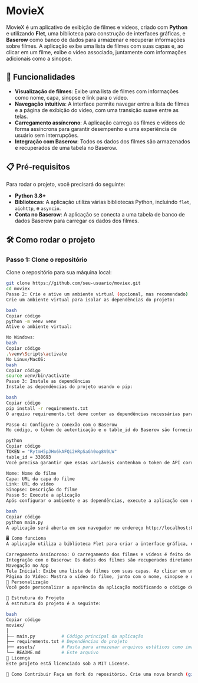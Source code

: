 # MovieX

MovieX é um aplicativo de exibição de filmes e vídeos, criado com **Python** e utilizando **Flet**, uma biblioteca para construção de interfaces gráficas, e **Baserow** como banco de dados para armazenar e recuperar informações sobre filmes. A aplicação exibe uma lista de filmes com suas capas e, ao clicar em um filme, exibe o vídeo associado, juntamente com informações adicionais como a sinopse.

## 🚀 Funcionalidades

- **Visualização de filmes**: Exibe uma lista de filmes com informações como nome, capa, sinopse e link para o vídeo.
- **Navegação intuitiva**: A interface permite navegar entre a lista de filmes e a página de exibição do vídeo, com uma transição suave entre as telas.
- **Carregamento assíncrono**: A aplicação carrega os filmes e vídeos de forma assíncrona para garantir desempenho e uma experiência de usuário sem interrupções.
- **Integração com Baserow**: Todos os dados dos filmes são armazenados e recuperados de uma tabela no Baserow.

## 📋 Pré-requisitos

Para rodar o projeto, você precisará do seguinte:

- **Python 3.8+**
- **Bibliotecas**: A aplicação utiliza várias bibliotecas Python, incluindo `flet`, `aiohttp`, e `asyncio`.
- **Conta no Baserow**: A aplicação se conecta a uma tabela de banco de dados Baserow para carregar os dados dos filmes.

## 🛠️ Como rodar o projeto

### Passo 1: Clone o repositório

Clone o repositório para sua máquina local:

```bash
git clone https://github.com/seu-usuario/moviex.git
cd moviex
Passo 2: Crie e ative um ambiente virtual (opcional, mas recomendado)
Crie um ambiente virtual para isolar as dependências do projeto:

bash
Copiar código
python -m venv venv
Ative o ambiente virtual:

No Windows:
bash
Copiar código
.\venv\Scripts\activate
No Linux/MacOS:
bash
Copiar código
source venv/bin/activate
Passo 3: Instale as dependências
Instale as dependências do projeto usando o pip:

bash
Copiar código
pip install -r requirements.txt
O arquivo requirements.txt deve conter as dependências necessárias para o projeto, como flet, aiohttp, e outras.

Passo 4: Configure a conexão com o Baserow
No código, o token de autenticação e o table_id do Baserow são fornecidos como variáveis:

python
Copiar código
TOKEN = "RytmH5pJHn6kAFQi2HRpSaGh0og8V0LW"
table_id = 338693
Você precisa garantir que essas variáveis contenham o token de API correto e o ID da tabela onde os dados dos filmes estão armazenados. Para obter essas informações, crie uma conta no Baserow e configure sua tabela com os campos necessários para os filmes, como:

Nome: Nome do filme
Capa: URL da capa do filme
Link: URL do vídeo
Sinopse: Descrição do filme
Passo 5: Execute a aplicação
Após configurar o ambiente e as dependências, execute a aplicação com o seguinte comando:

bash
Copiar código
python main.py
A aplicação será aberta em seu navegador no endereço http://localhost:8501.

🖥️ Como funciona
A aplicação utiliza a biblioteca Flet para criar a interface gráfica, e a biblioteca Aiohttp para realizar requisições assíncronas à API do Baserow, recuperando as informações sobre os filmes armazenadas no banco de dados.

Carregamento Assíncrono: O carregamento dos filmes e vídeos é feito de forma assíncrona com Aiohttp e Asyncio, o que melhora a performance, especialmente em grandes listas de filmes.
Integração com o Baserow: Os dados dos filmes são recuperados diretamente de uma tabela no Baserow através da API. A aplicação faz uma requisição para cada linha da tabela e carrega os dados como nome, capa, link de vídeo e sinopse.
Navegação no App
Tela Inicial: Exibe uma lista de filmes com suas capas. Ao clicar em um filme, o vídeo é carregado em uma nova página.
Página do Vídeo: Mostra o vídeo do filme, junto com o nome, sinopse e outros detalhes.
🎨 Personalização
Você pode personalizar a aparência da aplicação modificando o código de interface do usuário. A aplicação usa o modo dark para a interface, mas você pode facilmente mudar isso ajustando as configurações de tema no Flet.

📂 Estrutura do Projeto
A estrutura do projeto é a seguinte:

bash
Copiar código
moviex/
│
├── main.py          # Código principal da aplicação
├── requirements.txt # Dependências do projeto
├── assets/          # Pasta para armazenar arquivos estáticos como imagens
└── README.md        # Este arquivo
📝 Licença
Este projeto está licenciado sob a MIT License.

💬 Como Contribuir Faça um fork do repositório. Crie uma nova branch (git checkout -b minha-contribuicao). Faça suas modificações e commit. Push para a branch (git push origin minha-contribuicao). Abra uma pull request. 📚 Mais Informações 🎓 Curso FLET 360 Python: Aprofunde-se no Python e na construção de interfaces gráficas com o Flet! 👉 https://go.hotmart.com/J91353466S?dp=1
